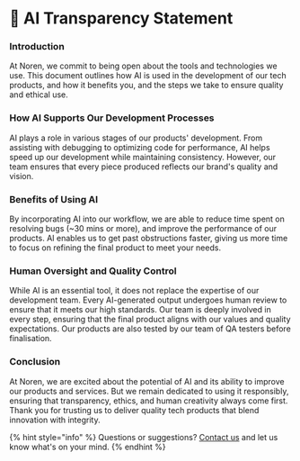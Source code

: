 # 📄 AI Transparency Statement

### Introduction

At Noren, we commit to being open about the tools and technologies we use. This document outlines how AI is used in the development of our tech products, and how it benefits you, and the steps we take to ensure quality and ethical use.

### How AI Supports Our Development Processes

AI plays a role in various stages of our products' development. From assisting with debugging to optimizing code for performance, AI helps speed up our development while maintaining consistency. However, our team ensures that every piece produced reflects our brand's quality and vision.

### Benefits of Using AI

By incorporating AI into our workflow, we are able to reduce time spent on resolving bugs (\~30 mins or more), and improve the performance of our products. AI enables us to get past obstructions faster, giving us more time to focus on refining the final product to meet your needs.

### Human Oversight and Quality Control

While AI is an essential tool, it does not replace the expertise of our development team. Every AI-generated output undergoes human review to ensure that it meets our high standards. Our team is deeply involved in every step, ensuring that the final product aligns with our values and quality expectations. Our products are also tested by our team of QA testers before finalisation.

### Conclusion

At Noren, we are excited about the potential of AI and its ability to improve our products and services. But we remain dedicated to using it responsibly, ensuring that transparency, ethics, and human creativity always come first. Thank you for trusting us to deliver quality tech products that blend innovation with integrity.

{% hint style="info" %}
Questions or suggestions? [Contact us](contact-us.md) and let us know what's on your mind.
{% endhint %}
